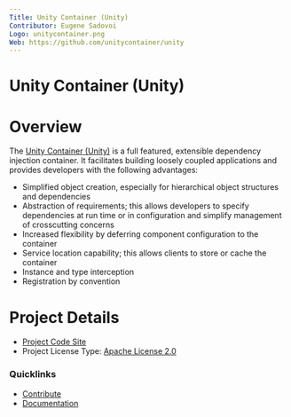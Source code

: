 ```yaml
---
Title: Unity Container (Unity)
Contributor: Eugene Sadovoi
Logo: unitycontainer.png
Web: https://github.com/unitycontainer/unity
---
```


# Unity Container (Unity)

# Overview

The [Unity Container (Unity)](https://github.com/unitycontainer/unity) is a full featured, extensible dependency injection container. It facilitates building loosely coupled applications and provides developers with the following advantages:

* Simplified object creation, especially for hierarchical object structures and dependencies
* Abstraction of requirements; this allows developers to specify dependencies at run time or in configuration and simplify management of crosscutting concerns
* Increased flexibility by deferring component configuration to the container
* Service location capability; this allows clients to store or cache the container
* Instance and type interception
* Registration by convention

# Project Details

* [Project Code Site](https://github.com/unitycontainer/unity)
* Project License Type: [Apache License 2.0](https://github.com/unitycontainer/unity/blob/master/LICENSE)

### Quicklinks

* [Contribute](https://github.com/unitycontainer/unity/blob/master/contribute.md)
* [Documentation](https://unitycontainer.org/)
